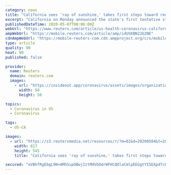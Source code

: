 ```yaml
---
category: news
title: "California sees 'ray of sunshine,' takes first steps toward reopening"
excerpt: "California on Monday announced the state's first tentative steps to reopen from a lockdown designed to contain the spread of the coronavirus, giving a green light for retail stores to open this week,"
publishedDateTime: 2020-05-07T08:06:00Z
webUrl: "https://www.reuters.com/article/us-health-coronavirus-california-idUSKBN22G2NE"
ampWebUrl: "https://mobile.reuters.com/article/amp/idUSKBN22G2NE"
cdnAmpWebUrl: "https://mobile-reuters-com.cdn.ampproject.org/c/s/mobile.reuters.com/article/amp/idUSKBN22G2NE"
type: article
quality: 90
heat: 90
published: false

provider:
  name: Reuters
  domain: reuters.com
  images:
    - url: "https://insideout.app/coronavirus/assets/images/organizations/reuters.com-50x50.jpg"
      width: 50
      height: 50

topics:
  - Coronavirus in US
  - Coronavirus

tags:
  - US-CA

images:
  - url: "https://s3.reutersmedia.net/resources/r/?m=02&d=20200504&t=2&i=1517445711&w=&fh=545px&fw=&ll=&pl=&sq=&r=LYNXMPEG431VK"
    width: 817
    height: 545
    title: "California sees 'ray of sunshine,' takes first steps toward reopening"

secured: "oVBhfRgEbgL9N+AMh5upOBwjIztMdVbOdrWFHCQOlaCmlpEEGgtYI5bXp4TcHDmDWyonyngFoh63y5r8P4Q4vSXC4U1UKi+mwjxAjhbtPntjZ7NNLeR2RDu2m4+FKQ/VEuePhXNvbOLD4pb3szvSXpaCK+WYZmrzIind0MYRAPJlqQhP3npT8ioUso4qdX25J4iCGU0UpVp5/V1gcnyGKyYaFDBxfErZ9GOMhuS/Hc80/fNhOZPIp5+UwX1yHfjqkAWRKkmFv2HTf5D8B2eAZHTk06Z2HtlkK2hDx5nANQ49qsBFPLJlN3bXPO5gEORIOeqGwPTeVOvI9EXyvhkGpmEr9KV+rge+8M3V/+OmImR7Cx8lul4ApUiJ2MVufCJ70sshsn+Oze8BM5lIhZZxriwzPR31osQioI7jeOFgQvNiWqdaSaJ3ZbpOooodJuZyhj1AHZV+wBm55xOIj7e+blUICuO/jhOjMTY+xWime+c=;NhV1h6inlijpWOEW1XY/gg=="
---
```


